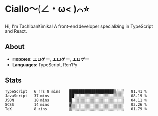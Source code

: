 # Ciallo～(∠・ω< )⌒⭐️

Hi, I'm TachibanKimika! A front-end developer specializing in TypeScript and React.

## About
- **Hobbies:** **エロゲー**, **エロゲー**, **エロゲー**
- **Languages:** TypeScript, ~~Ren’Py~~

## Stats
<!--START_SECTION:waka-->

```text
TypeScript   6 hrs 8 mins    ████████████████████▒░░░░   81.41 %
JavaScript   37 mins         ██░░░░░░░░░░░░░░░░░░░░░░░   08.19 %
JSON         18 mins         █░░░░░░░░░░░░░░░░░░░░░░░░   04.11 %
SCSS         14 mins         ▓░░░░░░░░░░░░░░░░░░░░░░░░   03.26 %
TeX          8 mins          ▒░░░░░░░░░░░░░░░░░░░░░░░░   01.79 %
```

<!--END_SECTION:waka-->

<!-- ![Metrics](https://metrics.lecoq.io/TachibanaKimika?template=classic&base.activity=0&base.community=0&base.repositories=0&languages=1&isocalendar=1&isocalendar.duration=half-year&languages.limit=8&languages.sections=most-used&languages.colors=github&languages.threshold=0%25&languages.indepth=false&languages.recent.load=300&languages.recent.days=14&config.timezone=Asia%2FShanghai)
 -->
